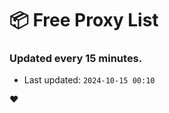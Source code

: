 # :package: Free Proxy List
### Updated every 15 minutes.

- Last updated: `2024-10-15 00:10`

:heart:

